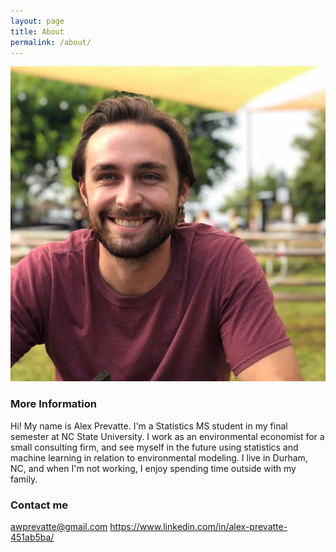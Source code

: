 ```yaml
---
layout: page
title: About
permalink: /about/
---
```


![](images/120350007_10222931225284931_316032785591745553_n.jpg) 

### More Information

Hi! My name is Alex Prevatte. I'm a Statistics MS student in my final semester at NC State University. I work as an environmental economist for a small consulting firm, and see myself in the future using statistics and machine learning in relation to environmental modeling. I live in Durham, NC, and when I'm not working, I enjoy spending time outside with my family. 

### Contact me

[awprevatte@gmail.com](mailto:email@domain.com)
https://www.linkedin.com/in/alex-prevatte-451ab5ba/
